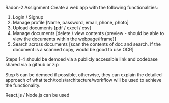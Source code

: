 Radon-2 Assignment
Create a web app with the following functionalities:

1. Login / Signup
2. Manage profile [Name, password, email, phone, photo]
3. Upload documents [pdf / excel / csv]
4. Manage documents [delete / view contents (preview - should be able to view the documents within the webpage/iframe)]
5. Search across documents [scan the contents of doc and search. If the document is a scanned copy, would be good to use OCR]

Steps 1-4 should be demoed via a publicly accessible link and codebase shared via a github or zip

Step 5 can be demoed if possible, otherwise, they can explain the detailed approach of what tech/tools/architecture/workflow will be used to achieve the functionality.

React.js / Node.js can be used
